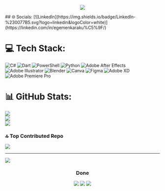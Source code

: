 <p align="center">
<a href="https://github.com/egoscoder/egoscoder"><img src="https://r.resimlink.com/AZdCzqnG8.jpg"></a>
</p>
## 🌐 Socials:
[![LinkedIn](https://img.shields.io/badge/LinkedIn-%230077B5.svg?logo=linkedin&logoColor=white)](https://linkedin.com/in/egemenkaraku%C5%9F/) 

# 💻 Tech Stack:
![C#](https://img.shields.io/badge/c%23-%23239120.svg?style=for-the-badge&logo=csharp&logoColor=white) ![Dart](https://img.shields.io/badge/dart-%230175C2.svg?style=for-the-badge&logo=dart&logoColor=white) ![PowerShell](https://img.shields.io/badge/PowerShell-%235391FE.svg?style=for-the-badge&logo=powershell&logoColor=white) ![Python](https://img.shields.io/badge/python-3670A0?style=for-the-badge&logo=python&logoColor=ffdd54) ![Adobe After Effects](https://img.shields.io/badge/Adobe%20After%20Effects-9999FF.svg?style=for-the-badge&logo=Adobe%20After%20Effects&logoColor=white) ![Adobe Illustrator](https://img.shields.io/badge/adobe%20illustrator-%23FF9A00.svg?style=for-the-badge&logo=adobe%20illustrator&logoColor=white) ![Blender](https://img.shields.io/badge/blender-%23F5792A.svg?style=for-the-badge&logo=blender&logoColor=white) ![Canva](https://img.shields.io/badge/Canva-%2300C4CC.svg?style=for-the-badge&logo=Canva&logoColor=white) ![Figma](https://img.shields.io/badge/figma-%23F24E1E.svg?style=for-the-badge&logo=figma&logoColor=white) ![Adobe XD](https://img.shields.io/badge/Adobe%20XD-470137?style=for-the-badge&logo=Adobe%20XD&logoColor=#FF61F6) ![Adobe Premiere Pro](https://img.shields.io/badge/Adobe%20Premiere%20Pro-9999FF.svg?style=for-the-badge&logo=Adobe%20Premiere%20Pro&logoColor=white)
# 📊 GitHub Stats:
![](https://github-readme-stats.vercel.app/api?username=egoscoder&theme=dracula&hide_border=false&include_all_commits=false&count_private=false)<br/>
![](https://github-readme-streak-stats.herokuapp.com/?user=egoscoder&theme=dracula&hide_border=false)<br/>
![](https://github-readme-stats.vercel.app/api/top-langs/?username=egoscoder&theme=dracula&hide_border=false&include_all_commits=false&count_private=false&layout=compact)

### 🔝 Top Contributed Repo
![](https://github-contributor-stats.vercel.app/api?username=egoscoder&limit=5&theme=dark&combine_all_yearly_contributions=true)

---
[![](https://visitcount.itsvg.in/api?id=egoscoder&icon=9&color=0)](https://visitcount.itsvg.in)

<!-- Proudly created with GPRM ( https://gprm.itsvg.in ) -->
<h3 align="center">Done</h3>
<p align="center">
  <a href="https://github.com/egoscoder/egoscoder"><img src="https://r.resimlink.com/rgQbLSft7V.png"></a>
  <a href="https://github.com/egoscoder/egoscoder"><img src="https://r.resimlink.com/d6oA3pVvR.png"></a>
  <a href="https://github.com/egoscoder/egoscoder"><img src="https://r.resimlink.com/xca9PDypWOo.png"></a>
</p>
